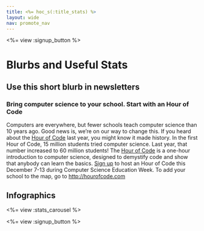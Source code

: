 ```yaml
---
title: <%= hoc_s(:title_stats) %>
layout: wide
nav: promote_nav
---
```


<%= view :signup_button %>

# Blurbs and Useful Stats

## Use this short blurb in newsletters
### Bring computer science to your school. Start with an Hour of Code 
Computers are everywhere, but fewer schools teach computer science than 10 years ago. Good news is, we’re on our way to change this. If you heard about the <a href="<%= hoc_uri('/') %>">Hour of Code</a> last year, you might know it made history. In the first Hour of Code, 15 million students tried computer science. Last year, that number increased to 60 million students! The <a href="<%= hoc_uri('/') %>">Hour of Code</a> is a one-hour introduction to computer science, designed to demystify code and show that anybody can learn the basics. <a href="<%= hoc_uri('/') %>">Sign up</a> to host an Hour of Code this December 7-13 during Computer Science Education Week. To add your school to the map, go to <http://hourofcode.com>


## Infographics

<%= view :stats_carousel %>

<%= view :signup_button %>